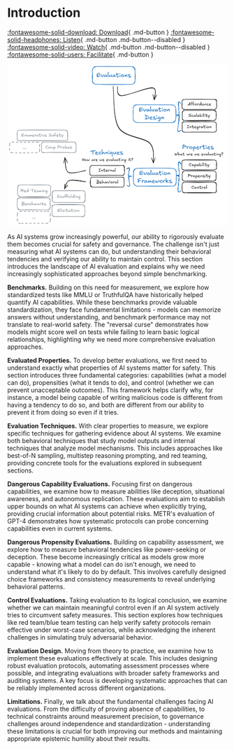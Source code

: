 # Introduction

[:fontawesome-solid-download: Download](https://drive.google.com/file/d/1InewRHNRlxVxjFN1Ort82jl46qjPm_pu/view?usp=sharing){ .md-button } 
[:fontawesome-solid-headphones: Listen](){ .md-button .md-button--disabled } 
[:fontawesome-solid-video: Watch](){ .md-button .md-button--disabled } 
[:fontawesome-solid-users: Facilitate](https://docs.google.com/document/d/1T-UU0FBeElX6cvbWYKpVAl3U4ivrQLHA3IdIWqWKuBA/edit?usp=sharing){ .md-button  }

![Enter image alt description](Images/bqM_Image_1.png)

As AI systems grow increasingly powerful, our ability to rigorously evaluate them becomes crucial for safety and governance. The challenge isn't just measuring what AI systems can do, but understanding their behavioral tendencies and verifying our ability to maintain control. This section introduces the landscape of AI evaluation and explains why we need increasingly sophisticated approaches beyond simple benchmarking.

**Benchmarks.** Building on this need for measurement, we explore how standardized tests like MMLU or TruthfulQA have historically helped quantify AI capabilities. While these benchmarks provide valuable standardization, they face fundamental limitations - models can memorize answers without understanding, and benchmark performance may not translate to real-world safety. The "reversal curse" demonstrates how models might score well on tests while failing to learn basic logical relationships, highlighting why we need more comprehensive evaluation approaches.

**Evaluated Properties.** To develop better evaluations, we first need to understand exactly what properties of AI systems matter for safety. This section introduces three fundamental categories: capabilities (what a model can do), propensities (what it tends to do), and control (whether we can prevent unacceptable outcomes). This framework helps clarify why, for instance, a model being capable of writing malicious code is different from having a tendency to do so, and both are different from our ability to prevent it from doing so even if it tries.

**Evaluation Techniques.** With clear properties to measure, we explore specific techniques for gathering evidence about AI systems. We examine both behavioral techniques that study model outputs and internal techniques that analyze model mechanisms. This includes approaches like best-of-N sampling, multistep reasoning prompting, and red teaming, providing concrete tools for the evaluations explored in subsequent sections.

**Dangerous Capability Evaluations.** Focusing first on dangerous capabilities, we examine how to measure abilities like deception, situational awareness, and autonomous replication. These evaluations aim to establish upper bounds on what AI systems can achieve when explicitly trying, providing crucial information about potential risks. METR's evaluation of GPT-4 demonstrates how systematic protocols can probe concerning capabilities even in current systems.

**Dangerous Propensity Evaluations.** Building on capability assessment, we explore how to measure behavioral tendencies like power-seeking or deception. These become increasingly critical as models grow more capable - knowing what a model can do isn't enough, we need to understand what it's likely to do by default. This involves carefully designed choice frameworks and consistency measurements to reveal underlying behavioral patterns.

**Control Evaluations.** Taking evaluation to its logical conclusion, we examine whether we can maintain meaningful control even if an AI system actively tries to circumvent safety measures. This section explores how techniques like red team/blue team testing can help verify safety protocols remain effective under worst-case scenarios, while acknowledging the inherent challenges in simulating truly adversarial behavior.

**Evaluation Design.** Moving from theory to practice, we examine how to implement these evaluations effectively at scale. This includes designing robust evaluation protocols, automating assessment processes where possible, and integrating evaluations with broader safety frameworks and auditing systems. A key focus is developing systematic approaches that can be reliably implemented across different organizations.

**Limitations.** Finally, we talk about the fundamental challenges facing AI evaluations. From the difficulty of proving absence of capabilities, to technical constraints around measurement precision, to governance challenges around independence and standardization - understanding these limitations is crucial for both improving our methods and maintaining appropriate epistemic humility about their results.

